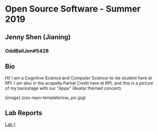 # Open Source Software - Summer 2019
## Jenny Shen (Jianing)
### OddBallJen#5428

## Bio
Hi! I am a Cognitive Science and Computer Science-to-be student here at RPI. 
I am also in the acapella Partial Credit here at RPI, and this is a picture of 
my backstage with our "Appa" (Avatar themed concert). 

[image] (oss-repo-template/oss_pic.jpg)



## Lab Reports
[Lab 1](labs/lab-01/report.md)

